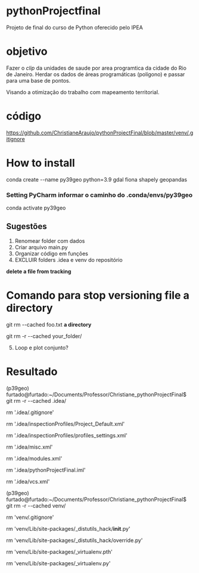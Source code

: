 # pythonProjectfinal
Projeto de final do curso de Python oferecido pelo IPEA
# objetivo
Fazer o *clip* da unidades de saude por area programtica da cidade do Rio de Janeiro.
Herdar os dados de áreas programáticas (polígono) e passar para uma base de pontos.

Visando a otimização do trabalho com mapeamento territorial. 
# código
https://github.com/ChristianeAraujo/pythonProjectFinal/blob/master/venv/.gitignore


# How to install
conda create --name py39geo python=3.9 gdal fiona shapely geopandas
### Setting PyCharm informar o caminho do .conda/envs/py39geo
conda activate py39geo

## Sugestões
1. Renomear folder com dados
2. Criar arquivo main.py
3. Organizar código em funções
4. EXCLUIR folders .idea e venv do repositório

**delete a file from tracking**
# Comando para stop versioning file a directory
git rm --cached foo.txt
**a directory**

git rm -r --cached your_folder/

5. Loop e plot conjunto?

# Resultado
(p39geo) furtado@furtado:~/Documents/Professor/Christiane_pythonProjectFinal$ git rm -r --cached .idea/

rm '.idea/.gitignore'

rm '.idea/inspectionProfiles/Project_Default.xml'

rm '.idea/inspectionProfiles/profiles_settings.xml'

rm '.idea/misc.xml'

rm '.idea/modules.xml'

rm '.idea/pythonProjectFinal.iml'

rm '.idea/vcs.xml'

(p39geo) furtado@furtado:~/Documents/Professor/Christiane_pythonProjectFinal$ git rm -r --cached venv/

rm 'venv/.gitignore'

rm 'venv/Lib/site-packages/_distutils_hack/__init__.py'

rm 'venv/Lib/site-packages/_distutils_hack/override.py'

rm 'venv/Lib/site-packages/_virtualenv.pth'

rm 'venv/Lib/site-packages/_virtualenv.py'
